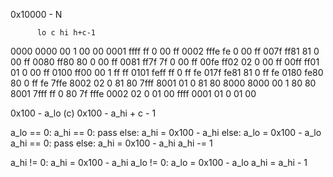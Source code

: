 0x10000 - N

          lo c hi h+c-1
0000 0000 00 1 00 00
0001 ffff ff 0 00 ff
0002 fffe fe 0 00 ff
007f ff81 81 0 00 ff
0080 ff80 80 0 00 ff
0081 ff7f 7f 0 00 ff
00fe ff02 02 0 00 ff
00ff ff01 01 0 00 ff
0100 ff00 00 1 ff ff
0101 feff ff 0 ff fe
017f fe81 81 0 ff fe
0180 fe80 80 0 ff fe
7ffe 8002 02 0 81 80
7fff 8001 01 0 81 80
8000 8000 00 1 80 80
8001 7fff ff 0 80 7f
fffe 0002 02 0 01 00
ffff 0001 01 0 01 00

0x100 - a_lo (c)
0x100 - a_hi + c - 1

a_lo == 0:
    a_hi == 0:
        pass
    else:
        a_hi = 0x100 - a_hi
else:
    a_lo = 0x100 - a_lo
    a_hi == 0:
        pass
    else:
        a_hi = 0x100 - a_hi
    a_hi -= 1

a_hi != 0:
    a_hi = 0x100 - a_hi
a_lo != 0:
    a_lo = 0x100 - a_lo
    a_hi = a_hi - 1